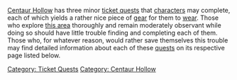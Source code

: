 [Centaur Hollow](:Category:_Centaur_Hollow "wikilink") has three minor
[ticket quests](:Category:_Ticket_Quests "wikilink") that
[characters](:Category:_Characters "wikilink") may complete, each of
which yields a rather nice piece of [gear](:Category:_Gear "wikilink")
for them to [wear](Wear "wikilink"). Those who explore [this
area](:Category:_Centaur_Hollow "wikilink") thoroughly and remain
moderately observant while doing so should have little trouble finding
and completing each of them. Those who, for whatever reason, would
rather save themselves this trouble may find detailed information about
each of these [quests](:Category:_Ticket_Quests "wikilink") on its
respective page listed below.

[Category: Ticket Quests](Category:_Ticket_Quests "wikilink") [Category:
Centaur Hollow](Category:_Centaur_Hollow "wikilink")
